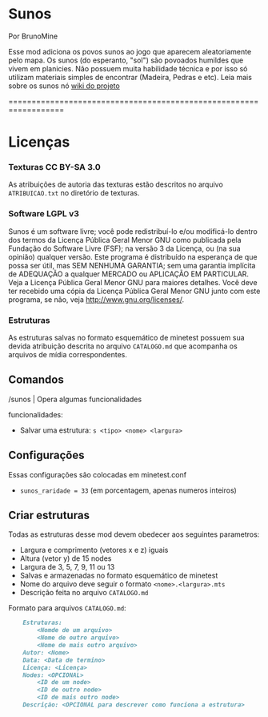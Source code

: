 Sunos
===============

Por BrunoMine

Esse mod adiciona os povos sunos ao jogo que aparecem aleatoriamente pelo mapa.
Os sunos (do esperanto, "sol") são povoados humildes que vivem 
em planicies. Não possuem muita habilidade técnica e por isso 
só utilizam materiais simples de encontrar 
(Madeira, Pedras e etc). Leia mais sobre os sunos nó [wiki do projeto](https://github.com/BrunoMine/sociedades/wiki/Sunos)

==================================================================

# Licenças 

### Texturas CC BY-SA 3.0

As atribuições de autoria das texturas estão descritos no 
arquivo `ATRIBUICAO.txt` no diretório de texturas.
  
### Software LGPL v3

Sunos é um software livre; você pode redistribuí-lo e/ou 
modificá-lo dentro dos termos da Licença Pública Geral Menor GNU 
como publicada pela Fundação do Software Livre (FSF); na versão 3 
da Licença, ou (na sua opinião) qualquer versão.
Este programa é distribuído na esperança de que possa ser útil, 
mas SEM NENHUMA GARANTIA; sem uma garantia implícita de ADEQUAÇÃO
a qualquer MERCADO ou APLICAÇÃO EM PARTICULAR. Veja a
Licença Pública Geral Menor GNU para maiores detalhes.
Você deve ter recebido uma cópia da Licença Pública 
Geral Menor GNU junto com este programa, 
se não, veja <http://www.gnu.org/licenses/>.

### Estruturas

As estruturas salvas no formato esquemático de minetest possuem 
sua devida atribuição descrita no arquivo `CATALOGO.md` que acompanha 
os arquivos de mídia correspondentes.

## Comandos

/sunos <func> | Opera algumas funcionalidades

funcionalidades:

- Salvar uma estrutura: `s <tipo> <nome> <largura>`

## Configurações

Essas configurações são colocadas em minetest.conf
- `sunos_raridade = 33` (em porcentagem, apenas numeros inteiros)

## Criar estruturas
Todas as estruturas desse mod devem obedecer aos seguintes parametros:
- Largura e comprimento (vetores x e z) iguais
- Altura (vetor y) de 15 nodes
- Largura de 3, 5, 7, 9, 11 ou 13
- Salvas e armazenadas no formato esquemático de minetest
- Nome do arquivo deve seguir o formato `<nome>.<largura>.mts`
- Descrição feita no arquivo `CATALOGO.md`

Formato para arquivos `CATALOGO.md`:

```md
	Estruturas:
		<Nomde de um arquivo>
		<Nome de outro arquivo>
		<Nome de mais outro arquivo>
	Autor: <Nome>
	Data: <Data de termino>
	Licença: <Licença>
	Nodes: <OPCIONAL>
		<ID de um node>
		<ID de outro node>
		<ID de mais outro node>
	Descrição: <OPCIONAL para descrever como funciona a estrutura>
```

